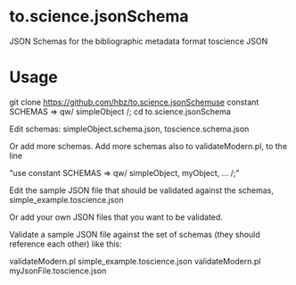 # to.science.jsonSchema
JSON Schemas for the bibliographic metadata format toscience JSON

# Usage
git clone https://github.com/hbz/to.science.jsonSchemuse constant SCHEMAS => qw/ simpleObject /; 
cd to.science.jsonSchema

Edit schemas: simpleObject.schema.json, toscience.schema.json

Or add more schemas. Add more schemas also to validateModern.pl, to the line 

"use constant SCHEMAS => qw/ simpleObject, myObject, ... /;"

Edit the sample JSON file that should be validated against the schemas, simple_example.toscience.json

Or add your own JSON files that you want to be validated.

Validate a sample JSON file against the set of schemas (they should reference each other) like this:

validateModern.pl simple_example.toscience.json
validateModern.pl myJsonFile.toscience.json
